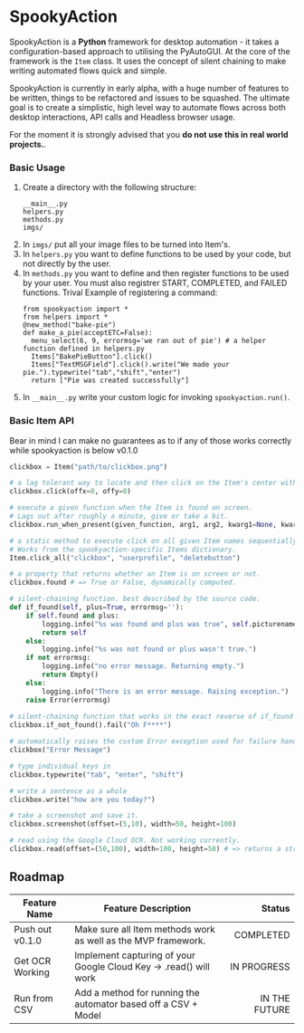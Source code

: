 
# SpookyAction
SpookyAction is a **Python** framework for desktop automation - it takes a configuration-based approach to utilising the PyAutoGUI. At the core of the framework is the `Item` class. It uses the concept of silent chaining to make writing automated flows quick and simple. 

SpookyAction is currently in early alpha, with a huge number of features to be written, things to be refactored and issues to be squashed. The ultimate goal is to create a simplistic, high level way to automate flows across both desktop interactions, API calls and Headless browser usage.

For the moment it is strongly advised that you **do not use this in real world projects.**.


### Basic Usage 
1. Create a directory with the following structure:
   ```
   __main__.py
   helpers.py
   methods.py
   imgs/
   ```
2. In `imgs/` put all your image files to be turned into Item's.
3. In `helpers.py` you want to define functions to be used by your code, but not directly by the user. 
4. In `methods.py` you want to define and then register functions to be used by your user. You must also registrer START, COMPLETED, and FAILED functions. Trival Example of registering a command:
    ```
    from spookyaction import *
    from helpers import *
    @new_method("bake-pie")
    def make_a_pie(acceptETC=False):
      menu_select(6, 9, errormsg='we ran out of pie') # a helper function defined in helpers.py
      Items["BakePieButton"].click()
      Items["TextMSGField"].click().write("We made your pie.").typewrite("tab","shift","enter")
      return ["Pie was created successfully"]
    ```
5. In `__main__.py` write your custom logic for invoking `spookyaction.run()`.


### Basic Item API 
Bear in mind I can make no guarantees as to if any of those works correctly while spookyaction is below v0.1.0
```python 
clickbox = Item("path/to/clickbox.png")

# a lag tolerant way to locate and then click on the Item's center with optional offsets.
clickbox.click(offx=0, offy=0)

# execute a given function when the Item is found on screen. 
# Lags out after roughly a minute, give or take a bit.
clickbox.run_when_present(given_function, arg1, arg2, kwarg1=None, kwarg2="Hi")

# a static method to execute click on all given Item names sequentially. 
# Works from the spookyaction-specific Items dictionary. 
Item.click_all("clickbox", "userprofile", "deletebutton")

# a property that returns whether an Item is on screen or not. 
clickbox.found # => True or False, dynamically computed. 

# silent-chaining function. best described by the source code. 
def if_found(self, plus=True, errormsg=''):
    if self.found and plus:
        logging.info("%s was found and plus was true", self.picturename)
        return self
    else:
        logging.info("%s was not found or plus wasn't true.")
    if not errormsg:
        logging.info("no error message. Returning empty.")
        return Empty()
    else:
        logging.info("There is an error message. Raising exception.")
    raise Error(errormsg)
    
# silent-chaining function that works in the exact reverse of if_found
clickbox.if_not_found().fail("Oh F****")

# automatically raises the custom Error exception used for failure handling in spookyaction. 
clickbox("Error Message")

# type individual keys in
clickbox.typewrite("tab", "enter", "shift")

# write a sentence as a whole 
clickbox.write("how are you today?")

# take a screenshot and save it. 
clickbox.screenshot(offset=(5,10), width=50, height=100)

# read using the Google Cloud OCR. Not working currently.
clickbox.read(offset=(50,100), width=100, height=50) # => returns a string of the characters read off the screenshot.

```
## Roadmap
| Feature Name        | Feature Description                                                | Status        |
| ------------------- | ------------------------------------------------------------------ | ------------: |
| Push out v0.1.0     | Make sure all Item methods work as well as the MVP framework.      | COMPLETED     | 
| Get OCR Working     | Implement capturing of your Google Cloud Key -> .read() will work  | IN PROGRESS   |
| Run from CSV        | Add a method for running the automator based off a CSV + Model     | IN THE FUTURE |
